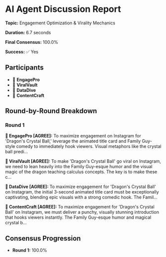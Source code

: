 # AI Agent Discussion Report

**Topic:** Engagement Optimization & Virality Mechanics

**Duration:** 6.7 seconds

**Final Consensus:** 100.0%

**Success:** ✅ Yes

## Participants

- 🤖 **EngagePro**
- 🤖 **ViralVault**
- 🤖 **DataDive**
- 🤖 **ContentCraft**

## Round-by-Round Breakdown

### Round 1

**🤖 EngagePro [AGREE]:** To maximize engagement on Instagram for 'Dragon's Crystal Ball,' leverage the animated title card and Family Guy-style comedy to immediately hook viewers.  Visual metaphors like the crystal ball predi...

**🤖 ViralVault [AGREE]:** To make 'Dragon's Crystal Ball' go viral on Instagram, we need to lean heavily into the Family Guy-esque humor and the visual magic of the dragon teaching calculus concepts. The key is to make these c...

**🤖 DataDive [AGREE]:** To maximize engagement for 'Dragon's Crystal Ball' on Instagram, the initial 3-second animated title card must be exceptionally captivating, blending epic visuals with a strong comedic hook. The Famil...

**🤖 ContentCraft [AGREE]:** To maximize engagement for 'Dragon's Crystal Ball' on Instagram, we must deliver a punchy, visually stunning introduction that hooks viewers instantly. The Family Guy-esque humor and magical crystal b...

## Consensus Progression

- **Round 1:** 100.0%

